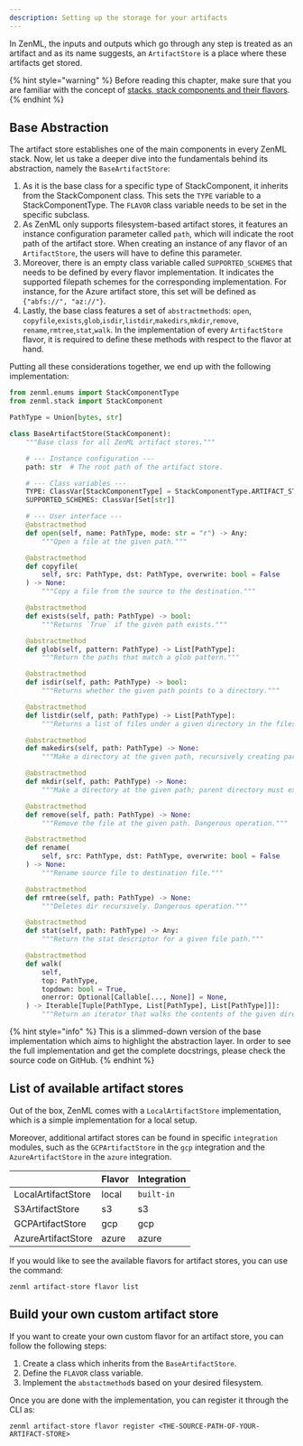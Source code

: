 ```yaml
---
description: Setting up the storage for your artifacts
---
```


In ZenML, the inputs and outputs which go through any step is treated as an
artifact and as its name suggests, an `ArtifactStore` is a place where these
artifacts get stored.

{% hint style="warning" %}
Before reading this chapter, make sure that you are familiar with the 
concept of [stacks, stack components and their flavors](./introduction.md).  
{% endhint %}

## Base Abstraction

The artifact store establishes one of the main components in every ZenML stack.
Now, let us take a deeper dive into the fundamentals behind its abstraction,
namely the `BaseArtifactStore`:

1. As it is the base class for a specific type of StackComponent,
    it inherits from the StackComponent class. This sets the `TYPE`
    variable to a StackComponentType. The `FLAVOR` class variable needs to be 
    set in the specific subclass.
2. As ZenML only supports filesystem-based artifact stores, it features an 
    instance configuration parameter called `path`, which will indicate the 
    root path of the artifact store. When creating an instance of any flavor of 
    an `ArtifactStore`, the users will have to define this parameter.
3. Moreover, there is an empty class variable called `SUPPORTED_SCHEMES` that 
    needs to be defined by every flavor implementation. It indicates the 
    supported filepath schemes for the corresponding implementation.
    For instance, for the Azure artifact store, this set will be defined as
    `{"abfs://", "az://"}`.
4. Lastly, the base class features a set of `abstractmethod`s: `open`,
   `copyfile`,`exists`,`glob`,`isdir`,`listdir`,`makedirs`,`mkdir`,`remove`,
   `rename`,`rmtree`,`stat`,`walk`. In the implementation of every 
   `ArtifactStore` flavor, it is required to define these methods with respect 
    to the flavor at hand.

Putting all these considerations together, we end up with the following 
implementation:

```python
from zenml.enums import StackComponentType
from zenml.stack import StackComponent

PathType = Union[bytes, str]

class BaseArtifactStore(StackComponent):
    """Base class for all ZenML artifact stores."""

    # --- Instance configuration ---
    path: str  # The root path of the artifact store.

    # --- Class variables ---
    TYPE: ClassVar[StackComponentType] = StackComponentType.ARTIFACT_STORE
    SUPPORTED_SCHEMES: ClassVar[Set[str]]

    # --- User interface ---
    @abstractmethod
    def open(self, name: PathType, mode: str = "r") -> Any:
        """Open a file at the given path."""

    @abstractmethod
    def copyfile(
        self, src: PathType, dst: PathType, overwrite: bool = False
    ) -> None:
        """Copy a file from the source to the destination."""

    @abstractmethod
    def exists(self, path: PathType) -> bool:
        """Returns `True` if the given path exists."""

    @abstractmethod
    def glob(self, pattern: PathType) -> List[PathType]:
        """Return the paths that match a glob pattern."""

    @abstractmethod
    def isdir(self, path: PathType) -> bool:
        """Returns whether the given path points to a directory."""

    @abstractmethod
    def listdir(self, path: PathType) -> List[PathType]:
        """Returns a list of files under a given directory in the filesystem."""

    @abstractmethod
    def makedirs(self, path: PathType) -> None:
        """Make a directory at the given path, recursively creating parents."""

    @abstractmethod
    def mkdir(self, path: PathType) -> None:
        """Make a directory at the given path; parent directory must exist."""

    @abstractmethod
    def remove(self, path: PathType) -> None:
        """Remove the file at the given path. Dangerous operation."""

    @abstractmethod
    def rename(
        self, src: PathType, dst: PathType, overwrite: bool = False
    ) -> None:
        """Rename source file to destination file."""

    @abstractmethod
    def rmtree(self, path: PathType) -> None:
        """Deletes dir recursively. Dangerous operation."""

    @abstractmethod
    def stat(self, path: PathType) -> Any:
        """Return the stat descriptor for a given file path."""

    @abstractmethod
    def walk(
        self,
        top: PathType,
        topdown: bool = True,
        onerror: Optional[Callable[..., None]] = None,
    ) -> Iterable[Tuple[PathType, List[PathType], List[PathType]]]:
        """Return an iterator that walks the contents of the given directory."""
```

{% hint style="info" %}
This is a slimmed-down version of the base implementation which aims to 
highlight the abstraction layer. In order to see the full implementation 
and get the complete docstrings, please check the source code on GitHub.
{% endhint %}

<!--- TODO: Short description about fileio --->

## List of available artifact stores

Out of the box, ZenML comes with a `LocalArtifactStore` implementation, which 
is a simple implementation for a local setup.

Moreover, additional artifact stores can be found in specific `integration`
modules, such as the `GCPArtifactStore` in the `gcp` integration and the
`AzureArtifactStore` in the `azure` integration.

|                     | Flavor | Integration |
|---------------------|--------|-------------|
| LocalArtifactStore  | local  | `built-in`  |
| S3ArtifactStore     | s3     | s3          |
| GCPArtifactStore    | gcp    | gcp         |
| AzureArtifactStore  | azure  | azure       |

If you would like to see the available flavors for artifact stores, you can 
use the command:

```shell
zenml artifact-store flavor list
```

## Build your own custom artifact store

If you want to create your own custom flavor for an artifact store, you can 
follow the following steps:

1. Create a class which inherits from the `BaseArtifactStore`.
2. Define the `FLAVOR` class variable.
3. Implement the `abstactmethod`s based on your desired filesystem.

Once you are done with the implementation, you can register it through the CLI 
as:

```shell
zenml artifact-store flavor register <THE-SOURCE-PATH-OF-YOUR-ARTIFACT-STORE>
```
